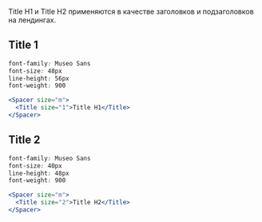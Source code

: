 Title H1 и Title H2 применяются в качестве заголовков и подзаголовков на лендингах.

## Title 1

```css static
font-family: Museo Sans  
font-size: 48px  
line-height: 56px    
font-weight: 900  
```

```jsx
<Spacer size="m">
  <Title size="1">Title H1</Title>
</Spacer>
```

## Title 2

```css static
font-family: Museo Sans  
font-size: 40px  
line-height: 48px    
font-weight: 900  
```

```jsx
<Spacer size="m">
  <Title size="2">Title H2</Title>
</Spacer>
```
